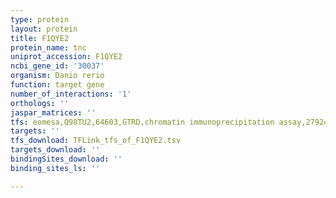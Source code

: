 ```yaml
---
type: protein
layout: protein
title: F1QYE2
protein_name: tnc
uniprot_accession: F1QYE2
ncbi_gene_id: '30037'
organism: Danio rerio
function: target gene
number_of_interactions: '1'
orthologs: ''
jaspar_matrices: ''
tfs: eomesa,Q98TU2,64603,GTRD,chromatin immunoprecipitation assay,27924024%5Buid%5D,No
targets: ''
tfs_download: TFLink_tfs_of_F1QYE2.tsv
targets_download: ''
bindingSites_download: ''
binding_sites_ls: ''

---
```

